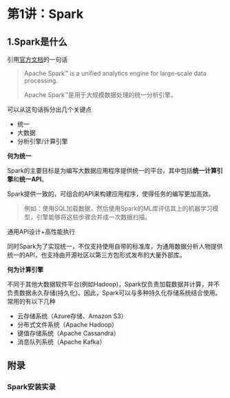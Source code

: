 # 第1讲：Spark

## 1.Spark是什么

引用[官方文档](http://spark.apache.org/)的一句话

> Apache Spark™ is a unified analytics engine for large-scale data processing.
>
> Apache Spark™是用于大规模数据处理的统一分析引擎。

可以从这句话拆分出几个关键点

- 统一
- 大数据
- 分析引擎/计算引擎



**何为统一**

Spark的主要目标是为编写大数据应用程序提供统一的平台，其中包括**统一计算引擎**和**统一API**。

Spark提供一致的，可组合的API来构建应用程序，使得任务的编写更加高效。

> 例如：使用SQL加载数据，然后使用Spark的ML库评估其上的机器学习模型，引擎能够将这些步骤合并成一次数据扫描。

通用API设计+高性能执行

同时Spark为了实现统一，不仅支持使用自带的标准库，为通用数据分析人物提供统一的API，也支持由开源社区以第三方包形式发布的大量外部库。



**何为计算引擎**

不同于其他大数据软件平台(例如Hadoop)，Spark仅负责加载数据并计算，并不负责数据永久存储(持久化)。因此，Spark可以与多种持久化存储系统结合使用。常用的有以下几种

- 云存储系统（Azure存储、Amazon S3）
- 分布式文件系统（Apache Hadoop）
- 键值存储系统（Apache Cassandra）
- 消息队列系统（Apache Kafka）



## 附录

### Spark安装实录



